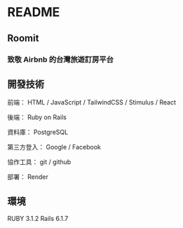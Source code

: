# README

## Roomit

### 致敬 Airbnb 的台灣旅遊訂房平台

## 開發技術

前端：
HTML / JavaScript / TailwindCSS / Stimulus / React

後端：
Ruby on Rails

資料庫：
PostgreSQL

第三方登入：
Google / Facebook

協作工具：
git / github

部署：
Render

## 環境

RUBY 3.1.2
Rails 6.1.7
